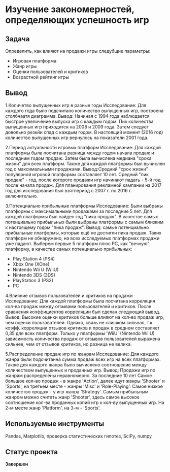 # Изучение закономерностей, определяющих успешность игр

## Задача
Определить, как влияют на продажи игры следубщие параметры:
- Игровая платформа
- Жанр игры
- Оценки пользователей и критиков
- Возрастной рейтинг игры
## Вывод
1.Количетво выпущенных игр в разные годы
Исследование: Для каждого года было подсчитано количество выпущенных игр, построена столбчаатя диаграмма.
Вывод: Начиная с 1994 года наблюдается быстрое увеличение выпуска игр с каждым годом. Пик количества выпущенных игр приходится на 2008 и 2009 года. Затем следует довольно резкйи спад с каждым годом. В настоящий момент (2016 год) количество выпущенных игр вернулось на показатели 2001 года.

2.Период актуальности игровых платформ
Исследование: Для каждой платформы была посчитана разница между годом начала продаж и последним годом продаж. Затем была вычислена медиана "срока жизни" для всех платформ. Также для каждой платформы был вычислен год с максимальными продажами.
Вывод:Cредний "срок жизни" популярной игровой платформы составляет 10 лет. Средний "пик продаж" - год, после которого продажи игр начинают падать - 5-й год после начала продаж. Для планирования рекламной кампании на 2017 год для исследования был взятпериод с 2007 г. по 2016 г. включительно.

3.Потенциально прибыльные платформы
Исследование: Были выбраны платформы с максимальными продажами за последние 5 лет. Для каждой платформы был найден год "пика продаж". В качестве самых потенциально прибыльных были выбраны платформы с самым близким к настоящему годом "пика продаж".
Вывод: самые потенциально прибыльные платформы, которые ещё не достигли пика продаж. Таких платформ не обнаружено, на всех исследуемых платформах продажи уже падают. Выберем первые 5 платформ плюс PC, как "вечную" платформу, в качестве самых потенциально прибыльных:
- Play Station 4 (PS4)
- Xbox One (XOne)
- Nintendo Wii U (WiiU)
- Nintendo 3DS (3DS)
- PlayStation 3 (PS3)
- PC

4.Влияние отзывов пользователей и критиков на продажи
Исследование: Для каждой платформы была посчитана корреляция кол-ва продаж между отзывами пользователей и критиков. После сравнения коэффициентов корреляции был сделан следующий вывод.
Вывод: Высокие оценки критиков больше влияют на кол-во продаж игр, чем оценки пользователей. Однако, связь не слишком сильная, т.к. коэфф. корреляции отзывов критиков и продаж в среднем составляет 0,35 для всех платформ.
Только у платформы 'WiiU' (Nintendo Wii U) зависимость количества продаж от отзывов пользователей выражена сильнее, чем от отзывов критиков, но разница не велика.

5.Распределение продаж игр по жанрам
Исследование: Для каждого жанра были подсчитанна сумма продаж всех игр на всех платформах. Также для каждого жанра было вычислено соотношение между количеством выпущенных и проданных игр.
Вывод: Продажи игр по жанрам распределены неравномерно. За последние 10 лет Самое большое кол-во продаж - в жанре 'Action', далее идут жанры 'Shooter' и 'Sports', на третьем месте - жанры 'Misc' и 'Role-Playing'. Самое низкое количество продаж - у игр жанра 'Strategy'.
Самым прибыльным жанром можно считать жанр 'Shooter', здесь самое высокое соотношение кол-ва проданных копий игр к кол-ву выпущенных игр. На 2-м месте жанр 'Platform', на 3-м - 'Sports'.

## Используемые инструменты
Pandas, Matplotlib, проверка статистических гипотез, SciPy, numpy
## Статус проекта
**Завершен**
